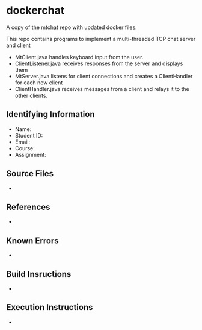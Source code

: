 # dockerchat
A copy of the mtchat repo with updated docker files.

This repo contains programs to implement a multi-threaded TCP chat server and client

* MtClient.java handles keyboard input from the user.
* ClientListener.java receives responses from the server and displays them
* MtServer.java listens for client connections and creates a ClientHandler for each new client
* ClientHandler.java receives messages from a client and relays it to the other clients.


## Identifying Information

* Name:
* Student ID:
* Email:
* Course:
* Assignment:

## Source Files

*

## References

*

## Known Errors

*

## Build Insructions

*

## Execution Instructions

*
